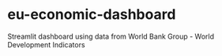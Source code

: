 # eu-economic-dashboard
Streamlit dashboard using data from World Bank Group - World Development Indicators
